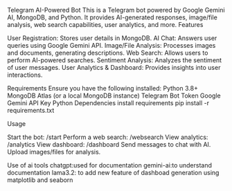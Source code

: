 Telegram AI-Powered Bot
This is a Telegram bot powered by Google Gemini AI, MongoDB, and Python. It provides AI-generated responses, image/file analysis, web search capabilities, user analytics, and more.
Features

User Registration: Stores user details in MongoDB.
AI Chat: Answers user queries using Google Gemini API.
Image/File Analysis: Processes images and documents, generating descriptions.
Web Search: Allows users to perform AI-powered searches.
Sentiment Analysis: Analyzes the sentiment of user messages.
User Analytics & Dashboard: Provides insights into user interactions.

Requirements
Ensure you have the following installed:
Python 3.8+
MongoDB Atlas (or a local MongoDB instance)
Telegram Bot Token
Google Gemini API Key
Python Dependencies
install requirements
pip install -r requirements.txt

Usage

Start the bot: /start
Perform a web search: /websearch
View analytics: /analytics
View dashboard: /dashboard
Send messages to chat with AI.
Upload images/files for analysis.

Use of ai tools 
chatgpt:used for documentation
gemini-ai:to understand documentation
lama3.2: to add new feature of dashboad generation using matplotlib and seaborn
